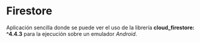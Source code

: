 # Firestore
Aplicación sencilla donde se puede ver el uso de la librería **cloud_firestore: ^4.4.3** para la ejecución sobre un emulador *Android*.
